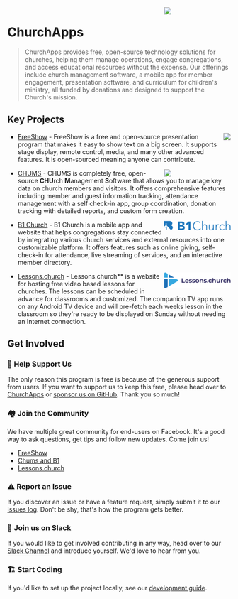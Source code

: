 <img align="right" width="150" src="https://github.com/ChurchApps/.github/assets/1447203/732ed357-b56d-48f8-a069-580cfcb36b4f">

# ChurchApps
> ChurchApps provides free, open-source technology solutions for churches, helping them manage operations, engage congregations, and access educational resources without the expense. Our offerings include church management software, a mobile app for member engagement, presentation software, and curriculum for children's ministry, all funded by donations and designed to support the Church's mission.

## Key Projects

  - <img align="right" height="50" src="https://github.com/vassbo/freeshow/assets/17619496/ddcdb667-db87-4844-b102-c928ac15f074"> [FreeShow](https://github.com/ChurchApps/FreeShow) - FreeShow is a free and open-source presentation program that makes it easy to show text on a big screen. It supports stage display, remote control, media, and many other advanced features. It is open-sourced meaning anyone can contribute.

  - <img align="right" width="150" src="https://raw.githubusercontent.com/ChurchApps/ChumsApp/main/public/images/logo.png"> [CHUMS](https://github.com/ChurchApps/ChumsApp) - CHUMS is completely free, open-source **CHU**rch **M**anagement **S**oftware that allows you to manage key data on church members and visitors. It offers comprehensive features including member and guest information tracking, attendance management with a self check-in app, group coordination, donation tracking with detailed reports, and custom form creation.

  - <img align="right" width="150" src="https://raw.githubusercontent.com/ChurchApps/B1App/main/public/images/logo.png"> [B1 Church](https://github.com/ChurchApps/B1App) - B1 Church is a mobile app and website that helps congregations stay connected by integrating various church services and external resources into one customizable platform. It offers features such as online giving, self-check-in for attendance, live streaming of services, and an interactive member directory.

  - <img align="right" width="150" src="https://raw.githubusercontent.com/ChurchApps/LessonsApp/main/public/images/logo.png"> [Lessons.church](https://github.com/ChurchApps/LessonsApp) - Lessons.church** is a website for hosting free video based lessons for churches.  The lessons can be scheduled in advance for classrooms and customized.  The companion TV app runs on any Android TV device and will pre-fetch each weeks lesson in the classroom so they're ready to be displayed on Sunday without needing an Internet connection.

## Get Involved

### 🤝 Help Support Us
The only reason this program is free is because of the generous support from users. If you want to support us to keep this free, please head over to [ChurchApps](https://churchapps/partner) or [sponsor us on GitHub](https://github.com/sponsors/ChurchApps/). Thank you so much!

### 🏘️ Join the Community
We have multiple great community for end-users on Facebook.  It's a good way to ask questions, get tips and follow new updates.  Come join us!
- [FreeShow](https://www.facebook.com/groups/freeshowapp)
- [Chums and B1](https://www.facebook.com/churchapps.org)
- [Lessons.church](https://www.facebook.com/groups/276757487737882)

### ⚠️ Report an Issue
If you discover an issue or have a feature request, simply submit it to our [issues log](https://github.com/ChurchApps/ChurchAppsSupport/issues).  Don't be shy, that's how the program gets better.

### 💬 Join us on Slack
If you would like to get involved contributing in any way, head over to our [Slack Channel](https://join.slack.com/t/livechurchsolutions/shared_invite/zt-i88etpo5-ZZhYsQwQLVclW12DKtVflg) and introduce yourself.  We'd love to hear from you.

### 🏗️ Start Coding
If you'd like to set up the project locally, see our [development guide](https://churchapps.org/dev).
